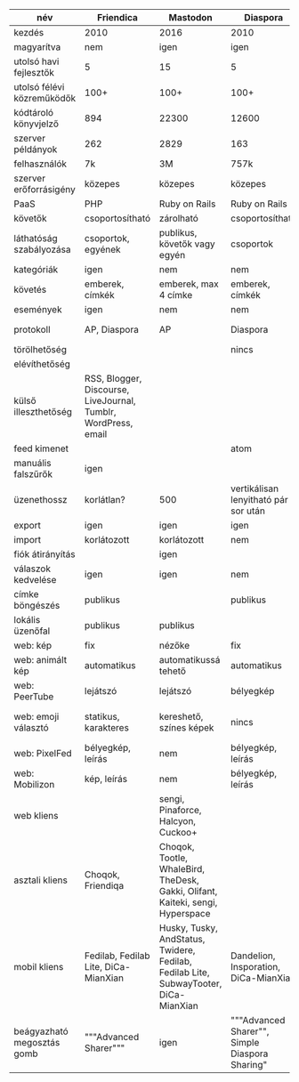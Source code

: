 név |Friendica|Mastodon|Diaspora|Pleroma|Hubzilla
-|-|-|-|-|-
kezdés|2010|2016|2010|2017|2012-2015
magyarítva|nem|igen|igen|félig|nem
utolsó havi fejlesztők|5|15|5|25|3
utolsó félévi közreműködők|100+|100+|100+|100+|51
kódtároló könyvjelző|894|22300|12600|178|43
szerver példányok|262|2829|163|758|kevés
felhasználók|7k|3M|757k|58k|kevés
szerver erőforrásigény|közepes|közepes|közepes|kicsi|közepes
PaaS|PHP|Ruby on Rails|Ruby on Rails|Elixir|PHP
követők|csoportosítható|zárolható|csoportosítható||jogosultságok
láthatóság szabályozása|csoportok, egyének|publikus, követők vagy egyén|csoportok||csoportok, egyének
kategóriák|igen|nem|nem||igen
követés|emberek, címkék|emberek, max 4 címke|emberek, címkék||emberek
események|igen|nem|nem|nem|igen
protokoll|AP, Diaspora|AP|Diaspora|AP|AP, Diaspora, Zot, OStatus
törölhetőség|||nincs||igen
elévíthetőség|||||igen
külső illeszthetőség|RSS, Blogger, Discourse, LiveJournal, Tumblr, WordPress, email||||
feed kimenet|||atom||
manuális falszűrők|igen||||
üzenethossz|korlátlan?|500|vertikálisan lenyitható pár sor után||vertikálisan lenyitható pár sor után
export|igen|igen|igen||
import|korlátozott|korlátozott|nem||
fiók átirányítás||igen|||
válaszok kedvelése|igen|igen|nem||igen
címke böngészés|publikus||publikus|publikus|publikus
lokális üzenőfal|publikus|publikus|||
web: kép|fix|nézőke|fix||nézőke
web: animált kép|automatikus|automatikussá tehető|automatikus||automatikus
web: PeerTube|lejátszó|lejátszó|bélyegkép||bélyegkép
web: emoji választó|statikus, karakteres|kereshető, színes képek|nincs||szöveges autocomplete, 11 statikus
web: PixelFed|bélyegkép, leírás|nem|bélyegkép, leírás||kép, leírás
web: Mobilizon|kép, leírás|nem|bélyegkép, leírás||kép, leírás
web kliens||sengi, Pinaforce, Halcyon, Cuckoo+|||
asztali kliens|Choqok, Friendiqa|Choqok, Tootle, WhaleBird, TheDesk, Gakki, Olifant, Kaiteki, sengi, Hyperspace||WhaleBird, Kaiteki, sengi|
mobil kliens|Fedilab, Fedilab Lite, DiCa-MianXian|Husky, Tusky, AndStatus, Twidere, Fedilab, Fedilab Lite, SubwayTooter, DiCa-MianXian|Dandelion, Insporation, DiCa-MianXian|Husky, Fedilab, Fedilab Lite|Nomad
beágyazható megosztás gomb|"""Advanced Sharer"""|igen|"""Advanced Sharer"", Simple Diaspora Sharing"|még nincs|
